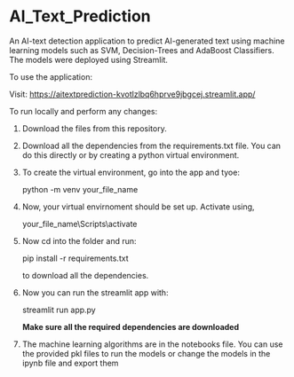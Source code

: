 # AI_Text_Prediction

An AI-text detection application to predict AI-generated text using machine learning models such as SVM, Decision-Trees and AdaBoost Classifiers. The models were deployed using Streamlit.

To use the application:

Visit: https://aitextprediction-kvotlzlbq6hprve9jbgcej.streamlit.app/

To run locally and perform any changes:

1. Download the files from this repository.
   
2. Download all the dependencies from the requirements.txt file. You can do this directly or by creating a python virtual environment.
3. To create the virtual environment, go into the app and tyoe:

   python -m venv your_file_name
   
5. Now, your virtual envirnoment should be set up.
   Activate using,

   your_file_name\Scripts\activate

6. Now cd into the folder and run:

   pip install -r requirements.txt

   to download all the dependencies.
   
8. Now you can run the streamlit app with:

   streamlit run app.py

   **Make sure all the required dependencies are downloaded**

9. The machine learning algorithms are in the notebooks file. You can use the provided pkl files to run the models or change the models in
   the ipynb file and export them
